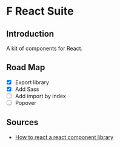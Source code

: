 # F React Suite

## Introduction

A kit of components for React.

## Road Map

- [x] Export library
- [x] Add Sass
- [ ] Add import by index
- [ ] Popover

## Sources

- [How to react a react component library](https://fathomtech.io/blog/create-a-react-component-library-using-create-react-app/)
